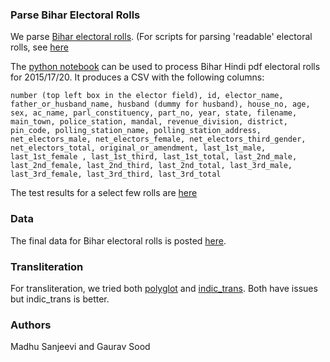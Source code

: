### Parse Bihar Electoral Rolls

We parse [Bihar electoral rolls](https://github.com/in-rolls/electoral_rolls). (For scripts for parsing 'readable' electoral rolls, see [here](https://github.com/in-rolls/parse_elex_rolls)

The [python notebook](scripts/parse_bihar_hindi.ipynb) can be used to process Bihar Hindi pdf electoral rolls for 2015/17/20. It produces a CSV with the following columns:

```
number (top left box in the elector field), id, elector_name, father_or_husband_name, husband (dummy for husband), house_no, age, sex, ac_name, parl_constituency, part_no, year, state, filename, main_town, police_station, mandal, revenue_division, district, pin_code, polling_station_name, polling_station_address, net_electors_male, net_electors_female, net_electors_third_gender, net_electors_total, original_or_amendment, last_1st_male, last_1st_female , last_1st_third, last_1st_total, last_2nd_male, last_2nd_female, last_2nd_third, last_2nd_total, last_3rd_male, last_3rd_female, last_3rd_third, last_3rd_total
```

The test results for a select few rolls are [here](final_csv_test_report.ipynb)

### Data

The final data for Bihar electoral rolls is posted [here](https://dataverse.harvard.edu/dataset.xhtml?persistentId=doi:10.7910/DVN/MUEGDT).

### Transliteration

For transliteration, we tried both [polyglot](https://pypi.org/project/polyglot/) and [indic_trans](https://github.com/libindic/indic-trans). Both have issues but indic_trans is better.

### Authors

Madhu Sanjeevi and Gaurav Sood
